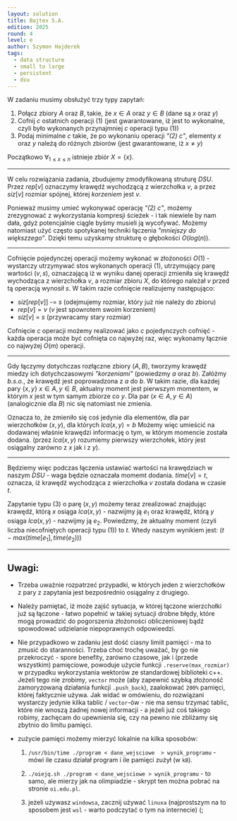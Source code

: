 ```yaml
---
layout: solution
title: Bajtex S.A.
edition: 2025
round: 4
level: e
author: Szymon Hajderek
tags:
  - data structure
  - small to large
  - persistent
  - dsu
---
```


W zadaniu musimy obsłużyć trzy typy zapytań:

  1. Połącz zbiory $A$ oraz $B$, takie, że $x \in A$ oraz $y \in B$ (dane są $x$ oraz $y$)
  2. Cofnij $c$ ostatnich operacji $(1)$ (jest gwarantowane, iż jest to wykonalne, czyli było wykonanych przynajmniej $c$ operacji typu $(1)$)
  3. Podaj minimalne $c$ takie, że po wykonaniu operacji *"$(2)$ $c$"*, elementy $x$ oraz $y$ należą do różnych zbiorów (jest gwarantowane, iż $x \neq y$)

Początkowo $\forall_{1 \leq x \leq n}$ istnieje zbiór $X = \{ x \}$.

---

W celu rozwiązania zadania, zbudujemy zmodyfikowaną struturę *DSU*. Przez $rep[v]$ oznaczymy krawędź wychodzącą z wierzchołka $v$, a przez $siz[v]$ rozmiar spójnej, której *korzeniem* jest $v$.

Ponieważ musimy umieć wykonywać operację *"$(2)$ $c$"*, możemy zrezygnować z wykorzystania kompresji ścieżek - i tak niewiele by nam dała, gdyż potencjalnie ciągle byśmy musieli ją wycofywać. Możemy natomiast użyć często spotykanej techniki łączenia *"mniejszy do większzego"*. Dzięki temu uzyskamy strukturę o głębokości $O(log(n))$.

---

Cofnięcie pojedynczej operacji możemy wykonać w złożoności $O(1)$ - wystarczy utrzymywać stos wykonanych operacji $(1)$, utrzymujący parę wartości $( v, s)$, oznaczającą iż w wyniku danej operacji zmieniła się krawędź wychodząca z wierzchołka $v$, a rozmiar zbioru $X$, do którego należał $v$ przed tą operacją wynosił $s$. W takim razie cofnięcie realizujemy następująco:

  - $siz[rep[v]]$ -= $s$ (odejmujemy rozmiar, który już nie należy do zbioru)
  - $rep[v] = v$ ($v$ jest spowrotem swoim korzeniem)
  - $siz[v]$ = $s$ (przywracamy stary rozmiar)

Cofnięcie $c$ operacji możemy realizować jako $c$ pojedynczych cofnięć - każda operacja może być cofnięta co najwyżej raz, więc wykonamy łącznie co najwyżej $O(m)$ operacji.

---

Gdy łączymy dotychczas rozłączne zbiory $(A, B)$, tworzymy krawędź miedzy ich dotychczasowymi *"korzeniami"* (powiedzmy $a$ oraz $b$). Załóżmy *b.s.o.*, że krawędź jest poprowadzona z $a$ do $b$. W takim razie, dla każdej pary $\{ x, y \}$ $x \in A, y \in B$, aktualny moment jest pierwszym momentem, w którym $x$ jest w tym samym zbiorze co $y$. Dla par $(x \in A, y \in A)$ (analogicznie dla $B$) nic się natomiast nie zmienia.

Oznacza to, że zmieniło się coś jedynie dla elementów, dla par wierzchołków $(x, y)$, dla których $lca(x, y) = b$ Możemy więc umieścić na dodawanej właśnie krawędzi informację o tym, w którym momencie została dodana. (przez $lca(x, y)$ rozumiemy pierwszy wierzchołek, który jest osiągalny zarówno z $x$ jak i z $y$).

---

Będziemy więc podczas łączenia ustawiać wartości na krawędziach w naszym *DSU* - waga będzie oznaczała momemt dodania. $time[v] = t$, oznacza, iż krawędź wychodząca z wierzchołka $v$ została dodana w czasie $t$.

Zapytanie typu $(3)$ o parę $(x, y)$ możemy teraz zrealizować znajdując krawędź, którą $x$ osiąga $lca(x, y)$ - nazwijmy ją $e_1$ oraz krawędź, którą $y$ osiąga $lca(x, y)$ - nazwijmy ją $e_2$. Powiedzmy, że aktualny moment (czyli liczba niecofniętych operacji typu $(1)$) to $t$. Wtedy naszym wynikiem jest: $(t - max(time[e_1], time(e_2)))$

---

## Uwagi:

-  Trzeba uważnie rozpatrzeć przypadki, w których jeden z wierzchołków z pary z zapytania jest bezpośrednio osiągalny z drugiego.
-  Należy pamiętać, iż może zajść sytuacja, w której łączone wierzchołki już są łączone - łatwo popełnić w takiej sytuacji drobne błędy, które mogą prowadzić do pogorszenia złożoności obliczeniowej bądź spowodować udzielanie niepoprawnych odpowieedzi.
- Nie przypadkowo w zadaniu jest dość ciasny limiit pamięci - ma to zmusić do staranności. Trzeba choć trochę uważać, by go nie przekroczyć - spore benefity, zarówno czasowe, jak i (przede wszystkim) pamięciowe, powoduje użycie funkcji `.reserve(max_rozmiar)` w przypadku wykorzystania wektorów ze standardowej biblioteki c++. Jeżeli tego nie zrobimy, `vector` może (aby zapewnić szybką złożoność zamoryzowaną działania funkcji `.push_back`), zaalokować `200%` pamięci, której faktycznie używa. Jak widać w omówieniu, do rozwiązani wystarczy jedynie kilka tablic / `vector`-ów - nie ma sensu trzymać tablic, które nie wnoszą żadnej nowej informacji - a jeżeli już coś takiego robimy, zachęcam do upewnienia się, czy na pewno nie zbliżamy się zbytnio do limitu pamięci.

- zużycie pamięci możemy mierzyć lokalnie na kilka sposobów:
  1. `/usr/bin/time ./program < dane_wejsciowe  > wynik_programu` - mówi ile czasu działał program i ile pamięci zużył (w `kB`).

  2. `./oiejq.sh ./program < dane_wejsciowe > wynik_programu` - to samo, ale mierzy jak na olimpiadzie - skrypt ten można pobrać na stronie `oi.edu.pl`.

  3. jeżeli używasz `windowsa`, zacznij używać `linuxa` 
  (najprostszym na to sposobem jest `wsl` - warto podczytać o tym na internecie) (;